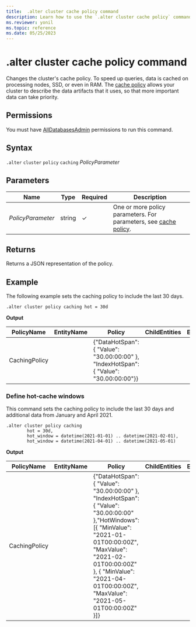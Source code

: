 ```yaml
---
title:  .alter cluster cache policy command
description: Learn how to use the `.alter cluster cache policy` command to change the cluster's cache policy.
ms.reviewer: yonil
ms.topic: reference
ms.date: 05/25/2023
---
```

# .alter cluster cache policy command

Changes the cluster's cache policy. To speed up queries, data is cached on processing nodes, SSD, or even in RAM. The [cache policy](cachepolicy.md) allows your cluster to describe the data artifacts that it uses, so that more important data can take priority.

## Permissions

You must have [AllDatabasesAdmin](access-control/role-based-access-control.md) permissions to run this command.

## Syntax

`.alter` `cluster` `policy` `caching` *PolicyParameter*  

## Parameters

| Name | Type | Required | Description |
|--|--|--|--|
| *PolicyParameter* | string | &check; | One or more policy parameters. For parameters, see [cache policy](cachepolicy.md).|

## Returns

Returns a JSON representation of the policy.

## Example

The following example sets the caching policy to include the last 30 days.

```kusto
.alter cluster policy caching hot = 30d
```

**Output**

|PolicyName|EntityName|Policy|ChildEntities|EntityType|
|---|---|---|---|---|
|CachingPolicy| |{"DataHotSpan": { "Value": "30.00:00:00" }, "IndexHotSpan": { "Value": "30.00:00:00"}}| |

### Define hot-cache windows

This command sets the caching policy to include the last 30 days and additional data from January and April 2021.

```kusto
.alter cluster policy caching 
        hot = 30d,
        hot_window = datetime(2021-01-01) .. datetime(2021-02-01),
        hot_window = datetime(2021-04-01) .. datetime(2021-05-01)
```

**Output**

|PolicyName|EntityName|Policy|ChildEntities|EntityType|
|---|---|---|---|---|
|CachingPolicy| |{"DataHotSpan": { "Value": "30.00:00:00" }, "IndexHotSpan": {    "Value": "30.00:00:00" },"HotWindows": [{ "MinValue": "2021-01-01T00:00:00Z", "MaxValue": "2021-02-01T00:00:00Z" }, { "MinValue": "2021-04-01T00:00:00Z", "MaxValue": "2021-05-01T00:00:00Z" }]}| |
